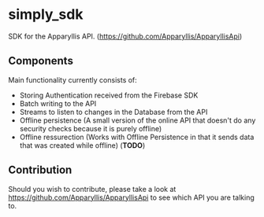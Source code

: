 # simply_sdk

SDK for the Apparyllis API. (https://github.com/Apparyllis/ApparyllisApi)

## Components

Main functionality currently consists of:
* Storing Authentication received from the Firebase SDK
* Batch writing to the API
* Streams to listen to changes in the Database from the API
* Offline persistence (A small version of the online API that doesn't do any security checks because it is purely offline)
* Offline ressurection (Works with Offline Persistence in that it sends data that was created while offline) (**TODO**)

## Contribution

Should you wish to contribute, please take a look at https://github.com/Apparyllis/ApparyllisApi to see which API you are talking to.  
